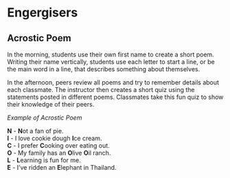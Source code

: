 # Engergisers

## Acrostic Poem

In the morning, students use their own first name to create a short poem. Writing their name vertically, students use each letter to start a line, or be the main word in a line, that describes something about themselves. 

In the afternoon, peers review all poems and try to remember details about each classmate. The instructor then creates a short quiz using the statements posted in different poems. Classmates take this fun quiz to show their knowledge of their peers.

_Example of Acrostic Poem_

**N** - **N**ot a fan of pie.  
**I** - I love cookie dough **I**ce cream.  
**C** - I prefer **C**ooking over eating out.  
**O** - My family has an **O**live **O**il ranch.  
**L** - **L**earning is fun for me.  
**E** - I’ve ridden an **E**lephant in Thailand.

